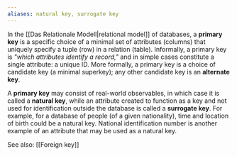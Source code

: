 ```yaml
---
aliases: natural key, surrogate key
---
```


In the [[Das Relationale Modell|relational model]] of databases, a **primary key** is a specific choice of a minimal set of attributes (columns) that uniquely specify a tuple (row) in a relation (table). Informally, a primary key is *"which attributes identify a record,"* and in simple cases constitute a single attribute: a unique ID. More formally, a primary key is a choice of candidate key (a minimal superkey); any other candidate key is an **alternate key**.

A **primary key** may consist of real-world observables, in which case it is called a **natural key**, while an attribute created to function as a key and not used for identification outside the database is called a **surrogate key**. For example, for a database of people (of a given nationality), time and location of birth could be a natural key. National identification number is another example of an attribute that may be used as a natural key. 

See also: [[Foreign key]] 